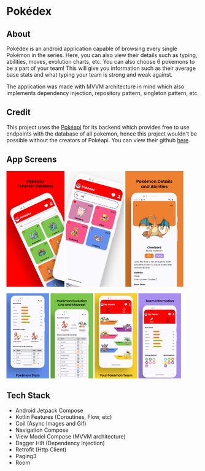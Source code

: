 # Pokédex

## About

Pokédex is an android application capable of browsing every single Pokémon in the series. Here, you can also view their details such as typing, abilities, moves, evolution charts, etc. You can also choose 6 pokemons to be a part of your team! This will give you information such as their average base stats and what typing your team is strong and weak against. 

The application was made with MVVM architecture in mind which also implements dependency injection, repository pattern, singleton pattern, etc.

## Credit

This project uses the [Pokéapi](https://pokeapi.co/) for its backend which provides free to use endpoints with the database of all pokemon, hence this project wouldn't be possible without the creators of Pokéapi. You can view their github [here](https://github.com/PokeAPI/pokeapi).

## App Screens

<img src="./docs/screens/1.png" width="30%"> <img src="./docs/screens/2.png" width="30%"> <img src="./docs/screens/3.png" width="30%">

<img src="./docs/screens/4.png" width="22%"> <img src="./docs/screens/5.png" width="22%"> <img src="./docs/screens/6.png" width="22%"> <img src="./docs/screens/7.png" width="22%"> 

## Tech Stack

- Android Jetpack Compose
- Kotlin Features (Coroutines, Flow, etc)
- Coil (Async Images and Gif)
- Navigation Compose
- View Model Compose (MVVM architecture)
- Dagger Hilt (Dependency Injection)
- Retrofit (Http Client)
- Paging3
- Room

